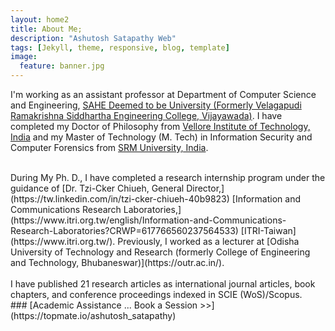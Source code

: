 ```yaml
---
layout: home2
title: About Me;
description: "Ashutosh Satapathy Web"
tags: [Jekyll, theme, responsive, blog, template]
image:
  feature: banner.jpg
---
```


I'm working as an assistant professor at Department of Computer Science and Engineering, [SAHE Deemed to be University (Formerly Velagapudi Ramakrishna Siddhartha Engineering College, Vijayawada)](https://www.vrsiddhartha.ac.in/cse/wp-content/uploads/2020/06/39_Ashutosh-Satapathy.pdf). I have completed my Doctor of Philosophy from [Vellore Institute of Technology, India](http://chennai.vit.ac.in/) and my Master of Technology (M. Tech) in Information Security and Computer Forensics from [SRM University, India](http://www.srmuniv.ac.in/).

<br />
During My Ph. D., I have completed a research internship program under the guidance of [Dr. Tzi-Cker Chiueh, General Director,](https://tw.linkedin.com/in/tzi-cker-chiueh-40b9823) [Information and Communications Research Laboratories,](https://www.itri.org.tw/english/Information-and-Communications-Research-Laboratories?CRWP=617766560237564533) [ITRI-Taiwan](https://www.itri.org.tw/). Previously, I worked as a lecturer at [Odisha University of Technology and Research (formerly College of Engineering and Technology, Bhubaneswar)](https://outr.ac.in/).
<br />
<br />
I have published 21 research articles as international journal articles, book chapters, and conference proceedings indexed in SCIE (WoS)/Scopus.
<br />
### [Academic Assistance ... Book a Session >>](https://topmate.io/ashutosh_satapathy)
